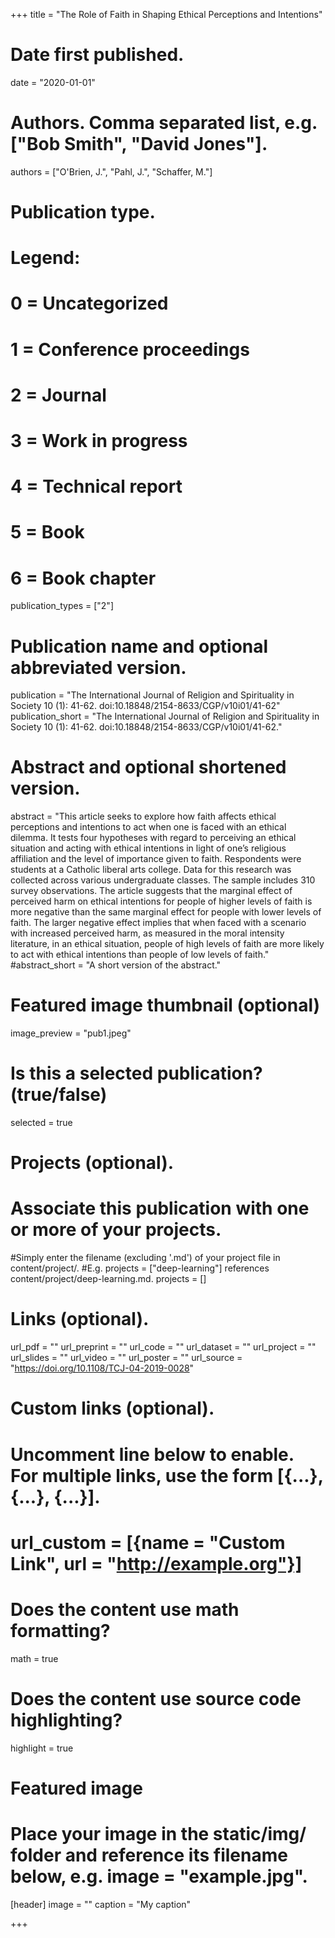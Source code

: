 +++ 
title = "The Role of Faith in Shaping Ethical Perceptions and Intentions"

# Date first published.
date = "2020-01-01"

# Authors. Comma separated list, e.g. ["Bob Smith", "David Jones"].
authors = ["O'Brien, J.", "Pahl, J.", "Schaffer, M."]

# Publication type.
# Legend:
# 0 = Uncategorized
# 1 = Conference proceedings
# 2 = Journal
# 3 = Work in progress
# 4 = Technical report
# 5 = Book
# 6 = Book chapter
publication_types = ["2"]

# Publication name and optional abbreviated version.
publication = "The International Journal of Religion and Spirituality in Society 10 (1): 41-62. doi:10.18848/2154-8633/CGP/v10i01/41-62" 
publication_short = "The International Journal of Religion and Spirituality in Society 10 (1): 41-62. doi:10.18848/2154-8633/CGP/v10i01/41-62."

# Abstract and optional shortened version.
abstract = "This article seeks to explore how faith affects ethical perceptions and intentions to act when one is faced with an ethical dilemma. It tests four hypotheses with regard to perceiving an ethical situation and acting with ethical intentions in light of one’s religious affiliation and the level of importance given to faith. Respondents were students at a Catholic liberal arts college. Data for this research was collected across various undergraduate classes. The sample includes 310 survey observations. The article suggests that the marginal effect of perceived harm on ethical intentions for people of higher levels of faith is more negative than the same marginal effect for people with lower levels of faith. The larger negative effect implies that when faced with a scenario with increased perceived harm, as measured in the moral intensity literature, in an ethical situation, people of high levels of faith are more likely to act with ethical intentions than people of low levels of faith." #abstract_short = "A short version of the abstract."

# Featured image thumbnail (optional)
image_preview = "pub1.jpeg"

# Is this a selected publication? (true/false)
selected = true

# Projects (optional).
# Associate this publication with one or more of your projects.
#Simply enter the filename (excluding '.md') of your project file in content/project/.
#E.g. projects = ["deep-learning"] references content/project/deep-learning.md.
projects = []

# Links (optional).
url_pdf = "" 
url_preprint = "" 
url_code = "" 
url_dataset = "" 
url_project = "" 
url_slides = "" 
url_video = "" 
url_poster = "" 
url_source = "https://doi.org/10.1108/TCJ-04-2019-0028"

# Custom links (optional).
# Uncomment line below to enable. For multiple links, use the form [{...}, {...}, {...}].
# url_custom = [{name = "Custom Link", url = "http://example.org"}]

# Does the content use math formatting?
math = true

# Does the content use source code highlighting?
highlight = true

# Featured image
# Place your image in the static/img/ folder and reference its filename below, e.g. image = "example.jpg".
[header] 
image = "" caption = "My caption"

+++
